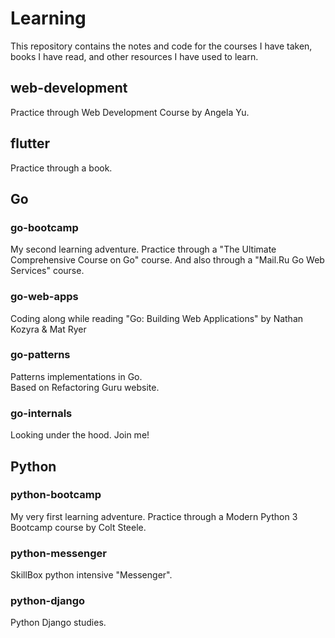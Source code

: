 # Learning

This repository contains the notes and code for the courses I have taken, books I have read, and other resources I have used to learn.

## web-development
Practice through Web Development Course by Angela Yu.

## flutter
Practice through a book.

## Go
### go-bootcamp
My second learning adventure. Practice through a "The Ultimate Comprehensive Course on Go" course.
And also through a "Mail.Ru Go Web Services" course.

### go-web-apps
Coding along while reading "Go: Building Web Applications" by Nathan Kozyra &amp; Mat Ryer

### go-patterns
Patterns implementations in Go.<br>
Based on Refactoring Guru website.

### go-internals
Looking under the hood. Join me!

## Python
### python-bootcamp
My very first learning adventure. Practice through a Modern Python 3 Bootcamp course by Colt Steele.

### python-messenger
SkillBox python intensive "Messenger".

### python-django
Python Django studies.
